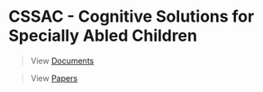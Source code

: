 # CSSAC - Cognitive Solutions for Specially Abled Children
> View [Documents](https://cssac.github.io/Documents/)

> View [Papers](https://cssac.github.io/Papers/)

